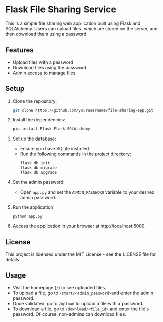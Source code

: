 # Flask File Sharing Service

This is a simple file sharing web application built using Flask and SQLAlchemy. Users can upload files, which are stored on the server, and then download them using a password.

## Features

- Upload files with a password
- Download files using the password
- Admin access to manage files

## Setup

1. Clone the repository:

   ```bash
   git clone https://github.com/yourusername/file-sharing-app.git
   ```
2. Install the dependencies:
   ```bash
   pip install Flask Flask-SQLAlchemy
   ```
3. Set up the database:
   - Ensure you have SQLite installed.
   - Run the following commands in the project directory:
     ```bash
     flask db init
     flask db migrate
     flask db upgrade
     ```
4. Set the admin password:
   - Open `app.py` and set the `ADMIN_PASSWORD` variable to your desired admin password.
5. Run the application
   ```bash
   python app.py
   ```
6. Access the application in your browser at http://localhost:5000.

## License
This project is licensed under the MIT License - see the LICENSE file for details.

## Usage

- Visit the homepage (`/`) to see uploaded files.
- To upload a file, go to `/start/<admin_password>`and enter the admin password.
- Once validated, go to `/upload` to upload a file with a password.
- To download a file, go to `/download/<file_id>` and enter the file's password. Of course, non-admins can download files.
